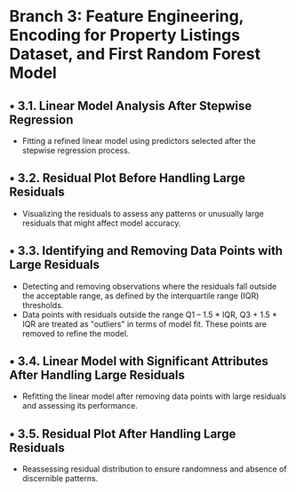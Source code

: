 # Branch 3: Feature Engineering, Encoding for Property Listings Dataset, and First Random Forest Model
## •	3.1. Linear Model Analysis After Stepwise Regression
- Fitting a refined linear model using predictors selected after the stepwise regression process.

## •	3.2. Residual Plot Before Handling Large Residuals
- Visualizing the residuals to assess any patterns or unusually large residuals that might affect model accuracy.

## •	3.3. Identifying and Removing Data Points with Large Residuals
- Detecting and removing observations where the residuals fall outside the acceptable range, as defined by the interquartile range (IQR) thresholds.
- Data points with residuals outside the range Q1 – 1.5 * IQR, Q3 + 1.5 * IQR are treated as "outliers" in terms of model fit. These points are removed to refine the model.

## •	3.4. Linear Model with Significant Attributes After Handling Large Residuals
- Refitting the linear model after removing data points with large residuals and assessing its performance.

## •	3.5. Residual Plot After Handling Large Residuals
- Reassessing residual distribution to ensure randomness and absence of discernible patterns.
